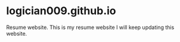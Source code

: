 # logician009.github.io
Resume website.
This is my resume website I will keep updating this website.
